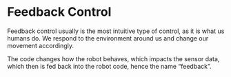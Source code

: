 # Feedback Control

Feedback control usually is the most intuitive type of control, as it is
what us humans do. We respond to the environment around us and change
our movement accordingly.

The code changes how the robot behaves, which impacts the sensor data,
which then is fed back into the robot code, hence the name “feedback”.